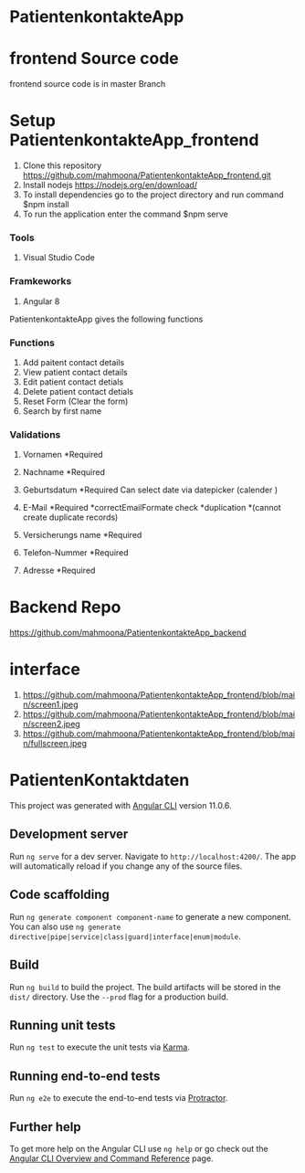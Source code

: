 # PatientenkontakteApp


# frontend Source code
frontend source code is in master Branch 

# Setup PatientenkontakteApp_frontend

1) Clone this repository https://github.com/mahmoona/PatientenkontakteApp_frontend.git
2) Install nodejs https://nodejs.org/en/download/ 
3) To install dependencies go to the project directory and run command $npm install
4) To run the application enter the command  $npm serve

### Tools
1) Visual Studio Code 


### Framkeworks 
 1) Angular 8



 PatientenkontakteApp gives the following functions
 ### Functions
 1) Add paitent contact details
 2) View patient contact details 
 3) Edit  patient contact detials 
 4) Delete patient contact detials
 5) Reset Form (Clear the form)
 6) Search by first name
 
 ### Validations 
   1) Vornamen  *Required

  2)  Nachname *Required 

  3)  Geburtsdatum *Required Can select date via datepicker (calender )

  4) E-Mail    *Required *correctEmailFormate   check *duplication *(cannot create duplicate records)

  5) Versicherungs name  *Required 

  6) Telefon-Nummer *Required 

  7)  Adresse      *Required 
  
   # Backend Repo 
  https://github.com/mahmoona/PatientenkontakteApp_backend
  
   # interface 
1) https://github.com/mahmoona/PatientenkontakteApp_frontend/blob/main/screen1.jpeg
2) https://github.com/mahmoona/PatientenkontakteApp_frontend/blob/main/screen2.jpeg
3) https://github.com/mahmoona/PatientenkontakteApp_frontend/blob/main/fullscreen.jpeg


# PatientenKontaktdaten

This project was generated with [Angular CLI](https://github.com/angular/angular-cli) version 11.0.6.

## Development server

Run `ng serve` for a dev server. Navigate to `http://localhost:4200/`. The app will automatically reload if you change any of the source files.

## Code scaffolding

Run `ng generate component component-name` to generate a new component. You can also use `ng generate directive|pipe|service|class|guard|interface|enum|module`.

## Build

Run `ng build` to build the project. The build artifacts will be stored in the `dist/` directory. Use the `--prod` flag for a production build.

## Running unit tests

Run `ng test` to execute the unit tests via [Karma](https://karma-runner.github.io).

## Running end-to-end tests

Run `ng e2e` to execute the end-to-end tests via [Protractor](http://www.protractortest.org/).

## Further help

To get more help on the Angular CLI use `ng help` or go check out the [Angular CLI Overview and Command Reference](https://angular.io/cli) page.
